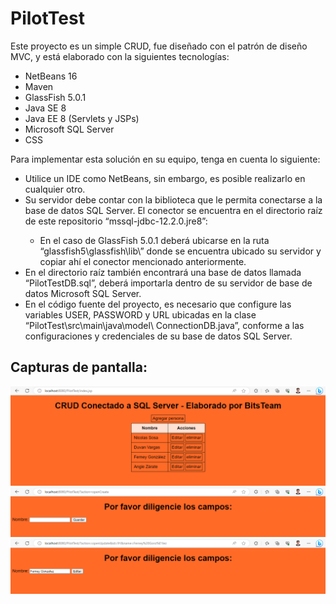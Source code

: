 # PilotTest
Este proyecto es un simple CRUD, fue diseñado con el patrón de diseño MVC, y está elaborado con la siguientes
tecnologías:

<ul>
    <li>NetBeans 16</li>
    <li>Maven</li>
    <li>GlassFish 5.0.1</li>
    <li>Java SE 8</li>
    <li>Java EE 8 (Servlets y JSPs)</li>
    <li>Microsoft SQL Server</li>
    <li>CSS</li>
</ul>

Para implementar esta solución en su equipo, tenga en cuenta lo siguiente:

<ul>
    <li>Utilice un IDE como NetBeans, sin embargo, es posible realizarlo en cualquier otro.</li>
    <li>Su servidor debe contar con la biblioteca que le permita conectarse a la base de datos SQL Server. El conector
        se encuentra en el directorio raíz de este repositorio “mssql-jdbc-12.2.0.jre8”:</li>
    <ul>
        <li>En el caso de GlassFish 5.0.1 deberá ubicarse en la ruta “glassfish5\glassfish\lib\” donde se encuentra
            ubicado su servidor y copiar ahí el conector mencionado anteriormente.</li>
    </ul>
    <li>En el directorio raíz también encontrará una base de datos llamada “PilotTestDB.sql”, deberá importarla dentro
        de su servidor de base de datos Microsoft SQL Server.</li>
    <li>En el código fuente del proyecto, es necesario que configure las variables USER, PASSWORD y URL ubicadas en la
        clase “PilotTest\src\main\java\model\ ConnectionDB.java”, conforme a las configuraciones y credenciales de su
        base de datos SQL Server.</li>
</ul>

<h2>Capturas de pantalla:</h2>

<img src="image_1.png">
<img src="image_2.png">
<img src="image_3.png">
